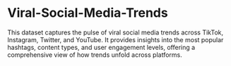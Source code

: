 # Viral-Social-Media-Trends
This dataset captures the pulse of viral social media trends across TikTok, Instagram, Twitter, and YouTube. It provides insights into the most popular hashtags, content types, and user engagement levels, offering a comprehensive view of how trends unfold across platforms.
